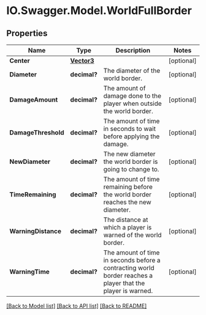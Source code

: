 # IO.Swagger.Model.WorldFullBorder
## Properties

Name | Type | Description | Notes
------------ | ------------- | ------------- | -------------
**Center** | [**Vector3**](Vector3.md) |  | [optional] 
**Diameter** | **decimal?** | The diameter of the world border. | [optional] 
**DamageAmount** | **decimal?** | The amount of damage done to the player when outside the world border. | [optional] 
**DamageThreshold** | **decimal?** | The amount of time in seconds to wait before applying the damage. | [optional] 
**NewDiameter** | **decimal?** | The new diameter the world border is going to change to. | [optional] 
**TimeRemaining** | **decimal?** | The amount of time remaining before the world border reaches the new diameter. | [optional] 
**WarningDistance** | **decimal?** | The distance at which a player is warned of the world border. | [optional] 
**WarningTime** | **decimal?** | The amount of time in seconds before a contracting world border reaches a player that the player is warned. | [optional] 

[[Back to Model list]](../README.md#documentation-for-models) [[Back to API list]](../README.md#documentation-for-api-endpoints) [[Back to README]](../README.md)

